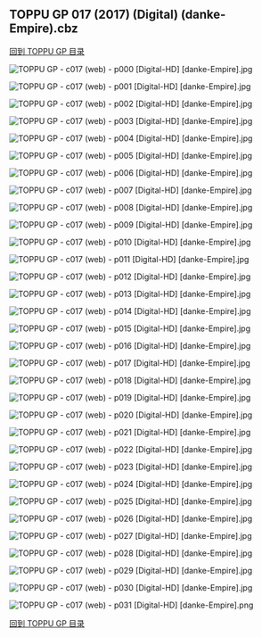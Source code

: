 ## TOPPU GP 017 (2017) (Digital) (danke-Empire).cbz


[回到 TOPPU GP 目录](https://github.com/alicewish/markdown/blob/master/series/TOPPU-GP.md)


![TOPPU GP - c017 (web) - p000 [Digital-HD] [danke-Empire].jpg](https://wx1.sinaimg.cn/large/6a9fdecagy1fof8v3hnqbj21j82cw4hs.jpg)

![TOPPU GP - c017 (web) - p001 [Digital-HD] [danke-Empire].jpg](https://wx1.sinaimg.cn/large/6a9fdecagy1fof8vbgs8pj21kl2cw1kx.jpg)

![TOPPU GP - c017 (web) - p002 [Digital-HD] [danke-Empire].jpg](https://wx1.sinaimg.cn/large/6a9fdecagy1fof8vnjvwcj21kl2cwnpd.jpg)

![TOPPU GP - c017 (web) - p003 [Digital-HD] [danke-Empire].jpg](https://wx1.sinaimg.cn/large/6a9fdecagy1fof8w0tk4zj21kl2cwnpd.jpg)

![TOPPU GP - c017 (web) - p004 [Digital-HD] [danke-Empire].jpg](https://wx1.sinaimg.cn/large/6a9fdecagy1fof8whfdeij21kl2cwu0x.jpg)

![TOPPU GP - c017 (web) - p005 [Digital-HD] [danke-Empire].jpg](https://wx1.sinaimg.cn/large/6a9fdecagy1fof8x04ovbj21kl2cwhdt.jpg)

![TOPPU GP - c017 (web) - p006 [Digital-HD] [danke-Empire].jpg](https://wx1.sinaimg.cn/large/6a9fdecagy1fof8xdtkjsj21kl2cwnpd.jpg)

![TOPPU GP - c017 (web) - p007 [Digital-HD] [danke-Empire].jpg](https://wx1.sinaimg.cn/large/6a9fdecagy1fof8xmmh57j21kl2cw7wh.jpg)

![TOPPU GP - c017 (web) - p008 [Digital-HD] [danke-Empire].jpg](https://wx1.sinaimg.cn/large/6a9fdecagy1fof8y0o5nmj21kl2cwhdt.jpg)

![TOPPU GP - c017 (web) - p009 [Digital-HD] [danke-Empire].jpg](https://wx1.sinaimg.cn/large/6a9fdecagy1fof8ydgkuej21kl2cwu0x.jpg)

![TOPPU GP - c017 (web) - p010 [Digital-HD] [danke-Empire].jpg](https://wx1.sinaimg.cn/large/6a9fdecagy1fof8yvbvj8j21kl2cwe81.jpg)

![TOPPU GP - c017 (web) - p011 [Digital-HD] [danke-Empire].jpg](https://wx1.sinaimg.cn/large/6a9fdecagy1fof8z7mjx2j21kl2cwqv5.jpg)

![TOPPU GP - c017 (web) - p012 [Digital-HD] [danke-Empire].jpg](https://wx1.sinaimg.cn/large/6a9fdecagy1fof8zllax6j21kl2cwkjl.jpg)

![TOPPU GP - c017 (web) - p013 [Digital-HD] [danke-Empire].jpg](https://wx1.sinaimg.cn/large/6a9fdecagy1fof8zsvbc5j21kl2cwnpd.jpg)

![TOPPU GP - c017 (web) - p014 [Digital-HD] [danke-Empire].jpg](https://wx1.sinaimg.cn/large/6a9fdecagy1fof909knunj21kl2cwkjl.jpg)

![TOPPU GP - c017 (web) - p015 [Digital-HD] [danke-Empire].jpg](https://wx1.sinaimg.cn/large/6a9fdecagy1fof90tah1lj21kl2cwu0x.jpg)

![TOPPU GP - c017 (web) - p016 [Digital-HD] [danke-Empire].jpg](https://wx1.sinaimg.cn/large/6a9fdecagy1fof91gnf6oj21kl2cwkjl.jpg)

![TOPPU GP - c017 (web) - p017 [Digital-HD] [danke-Empire].jpg](https://wx1.sinaimg.cn/large/6a9fdecagy1fof91xdu12j21kl2cwb29.jpg)

![TOPPU GP - c017 (web) - p018 [Digital-HD] [danke-Empire].jpg](https://wx1.sinaimg.cn/large/6a9fdecagy1fof925tig4j21kl2cw7sy.jpg)

![TOPPU GP - c017 (web) - p019 [Digital-HD] [danke-Empire].jpg](https://wx1.sinaimg.cn/large/6a9fdecagy1fof92jat23j21kl2cwhdt.jpg)

![TOPPU GP - c017 (web) - p020 [Digital-HD] [danke-Empire].jpg](https://wx1.sinaimg.cn/large/6a9fdecagy1fof934dslpj21kl2cwb29.jpg)

![TOPPU GP - c017 (web) - p021 [Digital-HD] [danke-Empire].jpg](https://wx1.sinaimg.cn/large/6a9fdecagy1fof93f766sj21kl2cwhdt.jpg)

![TOPPU GP - c017 (web) - p022 [Digital-HD] [danke-Empire].jpg](https://wx1.sinaimg.cn/large/6a9fdecagy1fof93x7wquj21kl2cwe81.jpg)

![TOPPU GP - c017 (web) - p023 [Digital-HD] [danke-Empire].jpg](https://wx1.sinaimg.cn/large/6a9fdecagy1fof94dysqvj21kl2cwb29.jpg)

![TOPPU GP - c017 (web) - p024 [Digital-HD] [danke-Empire].jpg](https://wx1.sinaimg.cn/large/6a9fdecagy1fof951k3u5j21kl2cwx6p.jpg)

![TOPPU GP - c017 (web) - p025 [Digital-HD] [danke-Empire].jpg](https://wx1.sinaimg.cn/large/6a9fdecagy1fof95ojlwvj21kl2cwe81.jpg)

![TOPPU GP - c017 (web) - p026 [Digital-HD] [danke-Empire].jpg](https://wx1.sinaimg.cn/large/6a9fdecagy1fof96278s1j21kl2cwhdt.jpg)

![TOPPU GP - c017 (web) - p027 [Digital-HD] [danke-Empire].jpg](https://wx1.sinaimg.cn/large/6a9fdecagy1fof96cszwzj21kl2cwnpd.jpg)

![TOPPU GP - c017 (web) - p028 [Digital-HD] [danke-Empire].jpg](https://wx1.sinaimg.cn/large/6a9fdecagy1fof96qj7axj21kl2cwnpd.jpg)

![TOPPU GP - c017 (web) - p029 [Digital-HD] [danke-Empire].jpg](https://wx1.sinaimg.cn/large/6a9fdecagy1fof976cq82j21kl2cwx6p.jpg)

![TOPPU GP - c017 (web) - p030 [Digital-HD] [danke-Empire].jpg](https://wx1.sinaimg.cn/large/6a9fdecagy1fof97m5lp5j21kl2cwe81.jpg)

![TOPPU GP - c017 (web) - p031 [Digital-HD] [danke-Empire].png](https://wx1.sinaimg.cn/large/6a9fdecagy1flt7pva520j21kl2cw0np.jpg)

[回到 TOPPU GP 目录](https://github.com/alicewish/markdown/blob/master/series/TOPPU-GP.md)

